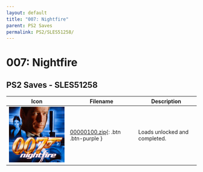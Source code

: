 ```yaml
---
layout: default
title: "007: Nightfire"
parent: PS2 Saves
permalink: PS2/SLES51258/
---
```

# 007: Nightfire

## PS2 Saves - SLES51258

| Icon | Filename | Description |
|------|----------|-------------|
| ![007: Nightfire](icon0.png) | [00000100.zip](00000100.zip){: .btn .btn-purple } | Loads unlocked and completed. |
